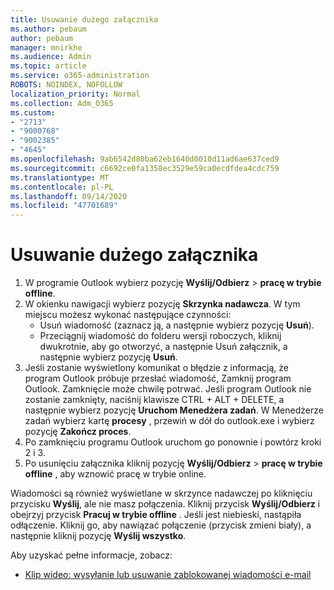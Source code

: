 ```yaml
---
title: Usuwanie dużego załącznika
ms.author: pebaum
author: pebaum
manager: mnirkhe
ms.audience: Admin
ms.topic: article
ms.service: o365-administration
ROBOTS: NOINDEX, NOFOLLOW
localization_priority: Normal
ms.collection: Adm_O365
ms.custom:
- "2713"
- "9000768"
- "9002385"
- "4645"
ms.openlocfilehash: 9ab6542d80ba62eb1640d0010d11ad6ae637ced9
ms.sourcegitcommit: c6692ce0fa1358ec3529e59ca0ecdfdea4cdc759
ms.translationtype: MT
ms.contentlocale: pl-PL
ms.lasthandoff: 09/14/2020
ms.locfileid: "47701689"
---
```

# <a name="remove-the-large-attachment"></a>Usuwanie dużego załącznika

1. W programie Outlook wybierz pozycję **Wyślij/Odbierz**  >  **pracę w trybie offline**. 
2. W okienku nawigacji wybierz pozycję **Skrzynka nadawcza**. W tym miejscu możesz wykonać następujące czynności: 
    - Usuń wiadomość (zaznacz ją, a następnie wybierz pozycję **Usuń**).
    - Przeciągnij wiadomość do folderu wersji roboczych, kliknij dwukrotnie, aby go otworzyć, a następnie Usuń załącznik, a następnie wybierz pozycję **Usuń**.
3. Jeśli zostanie wyświetlony komunikat o błędzie z informacją, że program Outlook próbuje przesłać wiadomość, Zamknij program Outlook. Zamknięcie może chwilę potrwać. Jeśli program Outlook nie zostanie zamknięty, naciśnij klawisze CTRL + ALT + DELETE, a następnie wybierz pozycję **Uruchom Menedżera zadań**. W Menedżerze zadań wybierz kartę **procesy** , przewiń w dół do outlook.exe i wybierz pozycję **Zakończ proces**.
4. Po zamknięciu programu Outlook uruchom go ponownie i powtórz kroki 2 i 3. 
5. Po usunięciu załącznika kliknij pozycję **Wyślij/Odbierz**  >  **pracę w trybie offline** , aby wznowić pracę w trybie online. 

Wiadomości są również wyświetlane w skrzynce nadawczej po kliknięciu przycisku **Wyślij**, ale nie masz połączenia. Kliknij przycisk **Wyślij/Odbierz** i obejrzyj przycisk **Pracuj w trybie offline** . Jeśli jest niebieski, nastąpiła odłączenie. Kliknij go, aby nawiązać połączenie (przycisk zmieni biały), a następnie kliknij pozycję **Wyślij wszystko**.
 
 Aby uzyskać pełne informacje, zobacz:
- [Klip wideo: wysyłanie lub usuwanie zablokowanej wiadomości e-mail](https://support.office.com/article/Video-Send-or-delete-an-email-stuck-in-your-outbox-26d5d34a-4e5f-444a-a9e8-44db04a94dec) 